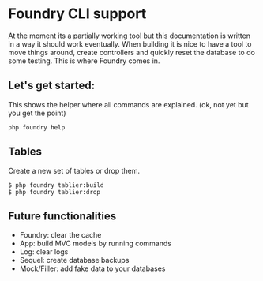 # Foundry CLI support

At the moment its a partially working tool but this documentation is written in a way it should work eventually. When building it is nice to have a tool to move things around, create controllers and quickly reset the database to do some testing. This is where Foundry comes in.

## Let's get started:

This shows the helper where all commands are explained. (ok, not yet but you get the point)
```
php foundry help
```

## Tables

Create a new set of tables or drop them.
```
$ php foundry tablier:build
$ php foundry tablier:drop
```


## Future functionalities
- Foundry: clear the cache
- App: build MVC models by running commands
- Log: clear logs
- Sequel: create database backups
- Mock/Filler: add fake data to your databases